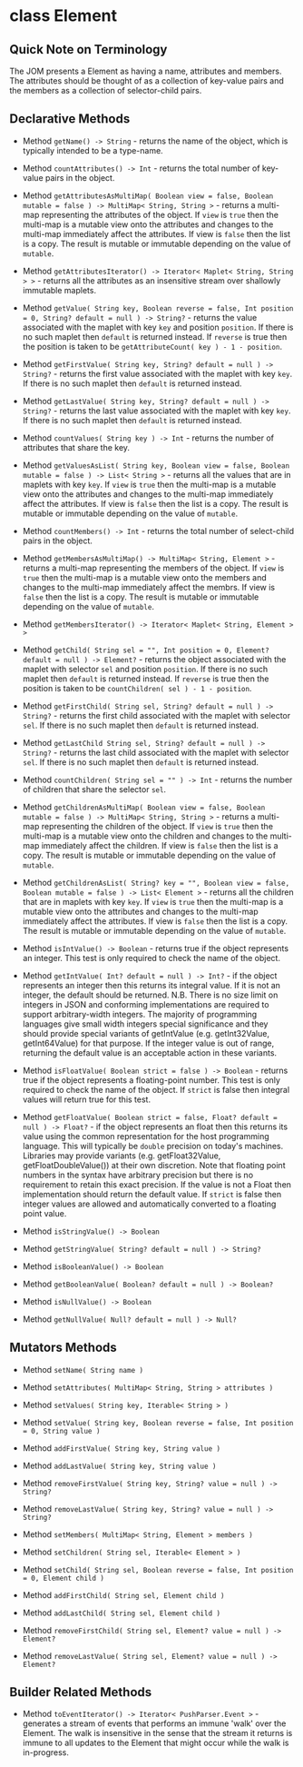 # class Element 

## Quick Note on Terminology

The JOM presents a Element as having a name, attributes and members. The attributes should
be thought of as a collection of key-value pairs and the members as a collection of selector-child pairs.


## Declarative Methods

* Method ```getName() -> String``` - returns the name of the object, which is typically intended to be a type-name. 

* Method ```countAttributes() -> Int``` - returns the total number of key-value pairs in the 
object.

* Method ```getAttributesAsMultiMap( Boolean view = false, Boolean mutable = false ) -> MultiMap< String, String >``` - returns a multi-map representing the attributes of the object. If ```view``` is ```true``` then the multi-map is a mutable view onto the attributes and changes to the multi-map immediately affect the attributes. If view is ```false``` then the list is a copy. The result is mutable or immutable depending on the value of ```mutable```.

* Method ```getAttributesIterator() -> Iterator< Maplet< String, String > >``` - returns 
all the attributes as an insensitive stream over shallowly immutable maplets.

* Method ```getValue( String key, Boolean reverse = false, Int position = 0, String? default = null ) -> String?``` - returns the value associated with the maplet with key ```key``` and position ```position```. If there is no such maplet then ```default``` is returned instead. If ```reverse``` is true then the position is taken to be ```getAttributeCount( key ) - 1 - position```.

* Method ```getFirstValue( String key, String? default = null ) -> String?``` - returns the first value associated with the maplet with key ```key```. If there is no such maplet then ```default``` is returned instead. 

* Method ```getLastValue( String key, String? default = null ) -> String?``` - returns the last value associated with the maplet with key ```key```. If there is no such maplet then ```default``` is returned instead. 

* Method ```countValues( String key ) -> Int``` - returns the number of attributes that share
the key.

* Method ```getValuesAsList( String key, Boolean view = false, Boolean mutable = false ) -> List< String >``` - returns all the values that are in maplets with key ```key```. If ```view``` is ```true``` then the multi-map is a mutable view onto the attributes and changes to the multi-map immediately affect the attributes. If view is ```false``` then the list is a copy. The result is mutable or immutable depending on the value of ```mutable```.

* Method ```countMembers() -> Int``` - returns the total number of select-child pairs in the 
object.

* Method ```getMembersAsMultiMap() -> MultiMap< String, Element >``` - returns a multi-map representing the members of the object. If ```view``` is ```true``` then the multi-map is a mutable view onto the members and changes to the multi-map immediately affect the membrs. If view is ```false``` then the list is a copy. The result is mutable or immutable depending on the value of ```mutable```.

* Method ```getMembersIterator() -> Iterator< Maplet< String, Element > >``` 

* Method ```getChild( String sel = "", Int position = 0, Element? default = null ) -> Element?``` - returns the object associated with the maplet with selector ```sel``` and position ```position```. If there is no such maplet then ```default``` is returned instead. If ```reverse``` is true then the position is taken to be ```countChildren( sel ) - 1 - position```.

* Method ```getFirstChild( String sel, String? default = null ) -> String?``` - returns the first child associated with the maplet with selector ```sel```. If there is no such maplet then ```default``` is returned instead. 

* Method ```getLastChild String sel, String? default = null ) -> String?``` - returns the last child associated with the maplet with selector ```sel```. If there is no such maplet then ```default``` is returned instead. 

* Method ```countChildren( String sel = "" ) -> Int``` - returns the number of children that share
the selector ```sel```.

* Method ```getChildrenAsMultiMap( Boolean view = false, Boolean mutable = false ) -> MultiMap< String, String >``` - returns a multi-map representing the children of the object. If ```view``` is ```true``` then the multi-map is a mutable view onto the children and changes to the multi-map immediately affect the children. If view is ```false``` then the list is a copy. The result is mutable or immutable depending on the value of ```mutable```.


* Method ```getChildrenAsList( String? key = "", Boolean view = false, Boolean mutable = false ) -> List< Element >``` - returns all the children that are in maplets with key ```key```. If ```view``` is ```true``` then the multi-map is a mutable view onto the attributes and changes to the multi-map immediately affect the attributes. If view is ```false``` then the list is a copy. The result is mutable or immutable depending on the value of ```mutable```.

* Method ```isIntValue() -> Boolean``` - returns true if the object represents an integer. This test is only required to check the name of the object.

* Method ```getIntValue( Int? default = null ) -> Int?``` - if the object represents an integer then this returns its integral value. If it is not an integer, the default should be returned. N.B. There is no size limit on integers in JSON and conforming implementations are required to support arbitrary-width integers. The majority of programming languages give small width integers special significance and they should provide special variants of getIntValue (e.g. getInt32Value, getInt64Value) for that purpose. If the integer value is out of range, returning the default value is an acceptable action in these variants.

* Method ```isFloatValue( Boolean strict = false ) -> Boolean``` - returns true if the object represents a floating-point number. This test is only required to check the name of the object.
If ```strict``` is false then integral values will return true for this test.

* Method ```getFloatValue( Boolean strict = false, Float? default = null ) -> Float?``` - if the object represents an float then this returns its value using the common representation for the host programming language. This will typically be ```double``` precision on today's machines. Libraries may provide variants (e.g. getFloat32Value, getFloatDoubleValue()) at their own discretion. Note that floating point numbers in the syntax have arbitrary precision but there is no requirement to retain this exact precision. If the value is not a Float then implementation should return the default value. If ```strict``` is false then integer values are allowed and automatically converted to a floating point value.

* Method ```isStringValue() -> Boolean```

* Method ```getStringValue( String? default = null ) -> String?```

* Method ```isBooleanValue() -> Boolean```

* Method ```getBooleanValue( Boolean? default = null ) -> Boolean?```

* Method ```isNullValue() -> Boolean```

* Method ```getNullValue( Null? default = null ) -> Null?```

## Mutators Methods

* Method ```setName( String name )```

* Method ```setAttributes( MultiMap< String, String > attributes )```

* Method ```setValues( String key, Iterable< String > )```

* Method ```setValue( String key, Boolean reverse = false, Int position = 0, String value )```

* Method ```addFirstValue( String key, String value )```

* Method ```addLastValue( String key, String value )```

* Method ```removeFirstValue( String key, String? value = null ) -> String?```

* Method ```removeLastValue( String key, String? value = null ) -> String?```

* Method ```setMembers( MultiMap< String, Element > members )```

* Method ```setChildren( String sel, Iterable< Element > )```

* Method ```setChild( String sel, Boolean reverse = false, Int position = 0, Element child )```

* Method ```addFirstChild( String sel, Element child )```

* Method ```addLastChild( String sel, Element child )```

* Method ```removeFirstChild( String sel, Element? value = null ) -> Element?```

* Method ```removeLastValue( String sel, Element? value = null ) -> Element?```


## Builder Related Methods

* Method ```toEventIterator() -> Iterator< PushParser.Event >``` - generates a stream of events that performs an immune 'walk' over the Element. The walk is insensitive in the sense that the stream it returns is immune to all updates to the Element that might occur while the walk is in-progress.
